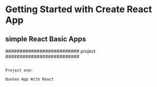 # Getting Started with Create React App

## simple React Basic Apps 

########################## project ##########################

``` 

Project one:

Quotes App With React

```